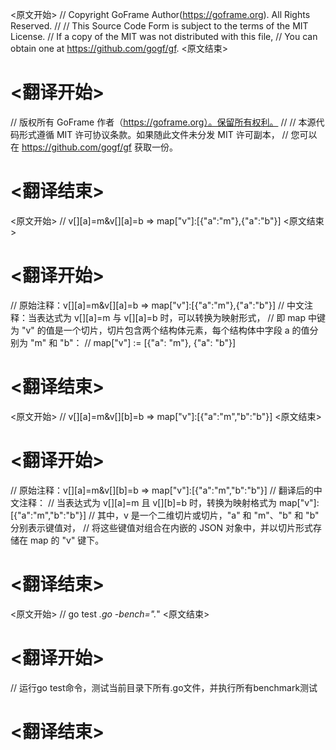 
<原文开始>
// Copyright GoFrame Author(https://goframe.org). All Rights Reserved.
//
// This Source Code Form is subject to the terms of the MIT License.
// If a copy of the MIT was not distributed with this file,
// You can obtain one at https://github.com/gogf/gf.
<原文结束>

# <翻译开始>
// 版权所有 GoFrame 作者（https://goframe.org）。保留所有权利。
//
// 本源代码形式遵循 MIT 许可协议条款。如果随此文件未分发 MIT 许可副本，
// 您可以在 https://github.com/gogf/gf 获取一份。
# <翻译结束>












<原文开始>
// v[][a]=m&v[][a]=b => map["v"]:[{"a":"m"},{"a":"b"}]
<原文结束>

# <翻译开始>
// 原始注释：v[][a]=m&v[][a]=b => map["v"]:[{"a":"m"},{"a":"b"}]
// 中文注释：当表达式为 v[][a]=m 与 v[][a]=b 时，可以转换为映射形式，
// 即 map 中键为 "v" 的值是一个切片，切片包含两个结构体元素，每个结构体中字段 a 的值分别为 "m" 和 "b"：
// map["v"] := [{"a": "m"}, {"a": "b"}]
# <翻译结束>







<原文开始>
// v[][a]=m&v[][b]=b => map["v"]:[{"a":"m","b":"b"}]
<原文结束>

# <翻译开始>
// 原始注释：v[][a]=m&v[][b]=b => map["v"]:[{"a":"m","b":"b"}]
// 翻译后的中文注释：
// 当表达式为 v[][a]=m 且 v[][b]=b 时，转换为映射格式为 map["v"]:[{"a":"m","b":"b"}]
// 其中，v 是一个二维切片或切片，"a" 和 "m"、"b" 和 "b" 分别表示键值对，
// 将这些键值对组合在内嵌的 JSON 对象中，并以切片形式存储在 map 的 "v" 键下。
# <翻译结束>


<原文开始>
// go test *.go -bench=".*"
<原文结束>

# <翻译开始>
// 运行go test命令，测试当前目录下所有.go文件，并执行所有benchmark测试
# <翻译结束>

